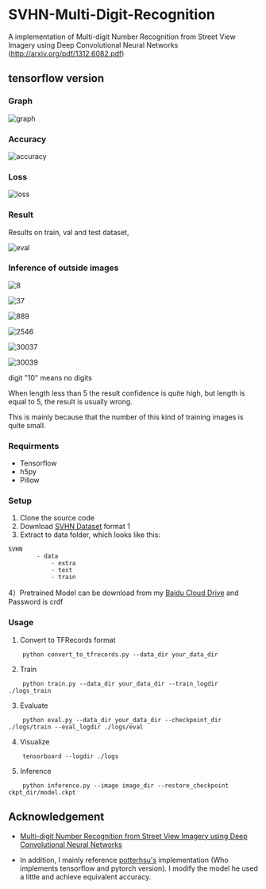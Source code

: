 # SVHN-Multi-Digit-Recognition
A implementation of Multi-digit Number Recognition from Street View Imagery using Deep Convolutional Neural Networks (http://arxiv.org/pdf/1312.6082.pdf)


## tensorflow version

### Graph
![graph](images/svhn_tf_graph.png)

### Accuracy
![accuracy](images/svhn_tf_accuracy.png)

### Loss
![loss](images/svhn_tf_loss.png)

### Result

Results on train, val and test dataset,

![eval](images/svhn_tf_eval.png)


### Inference of outside images

![8](images/res_8.png)

![37](images/res_37.png)

![889](images/res_889.png)

![2546](images/res_2546.png)

![30037](images/res_30037.png)

![30039](images/res_30039.png)

digit "10" means no digits

When length less than 5 the result confidence is quite high, but length is equal to 5, the result is usually wrong.

This is mainly because that the number of this kind of training images is quite small.

### Requirments

* Tensorflow 
* h5py
* Pillow

### Setup

1) Clone the source code
2) Download [SVHN Dataset](http://ufldl.stanford.edu/housenumbers/) format 1
3) Extract to data folder, which looks like this:

```
SVHN
        - data
            - extra
            - test
            - train
```

4）Pretrained Model can be download from my [Baidu Cloud Drive](https://pan.baidu.com/s/1miR8j4s) and  Password is crdf

### Usage

1) Convert to TFRecords format
```
    python convert_to_tfrecords.py --data_dir your_data_dir
```

2) Train
```
    python train.py --data_dir your_data_dir --train_logdir ./logs_train
```

3) Evaluate
```
    python eval.py --data_dir your_data_dir --checkpoint_dir ./logs/train --eval_logdir ./logs/eval
```

4) Visualize
```
    tensorboard --logdir ./logs
```

5) Inference
```
    python inference.py --image image_dir --restore_checkpoint ckpt_dir/model.ckpt
```



## Acknowledgement

* [Multi-digit Number Recognition from Street View Imagery using Deep Convolutional Neural Networks](https://arxiv.org/pdf/1312.6082.pdf)

* In addition, I mainly reference [potterhsu's](https://github.com/potterhsu) implementation (Who implements tensorflow and pytorch version). I modify the model he used a little and achieve equivalent accuracy.